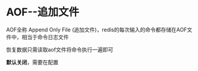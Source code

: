 # AOF--追加文件

AOF全称  Append Only File  (追加文件)，redis的每次输入的命令都存储在AOF文件中，相当于命令日志文件

恢复数据只需读取aof文件将命令执行一遍即可

**默认关闭**，需要在配置

   